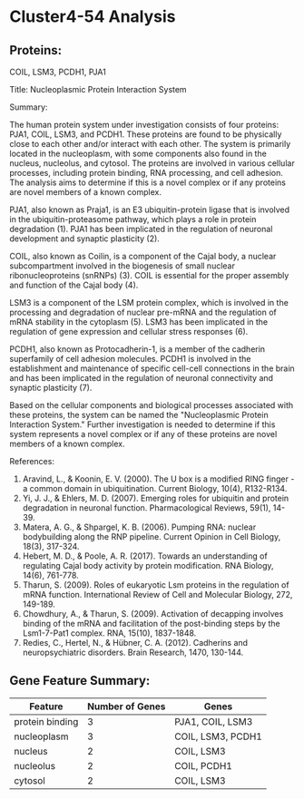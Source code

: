 # Cluster4-54 Analysis

## Proteins: 

COIL, LSM3, PCDH1, PJA1

Title: Nucleoplasmic Protein Interaction System

Summary:

The human protein system under investigation consists of four proteins: PJA1, COIL, LSM3, and PCDH1. These proteins are found to be physically close to each other and/or interact with each other. The system is primarily located in the nucleoplasm, with some components also found in the nucleus, nucleolus, and cytosol. The proteins are involved in various cellular processes, including protein binding, RNA processing, and cell adhesion. The analysis aims to determine if this is a novel complex or if any proteins are novel members of a known complex.

PJA1, also known as Praja1, is an E3 ubiquitin-protein ligase that is involved in the ubiquitin-proteasome pathway, which plays a role in protein degradation (1). PJA1 has been implicated in the regulation of neuronal development and synaptic plasticity (2).

COIL, also known as Coilin, is a component of the Cajal body, a nuclear subcompartment involved in the biogenesis of small nuclear ribonucleoproteins (snRNPs) (3). COIL is essential for the proper assembly and function of the Cajal body (4).

LSM3 is a component of the LSM protein complex, which is involved in the processing and degradation of nuclear pre-mRNA and the regulation of mRNA stability in the cytoplasm (5). LSM3 has been implicated in the regulation of gene expression and cellular stress responses (6).

PCDH1, also known as Protocadherin-1, is a member of the cadherin superfamily of cell adhesion molecules. PCDH1 is involved in the establishment and maintenance of specific cell-cell connections in the brain and has been implicated in the regulation of neuronal connectivity and synaptic plasticity (7).

Based on the cellular components and biological processes associated with these proteins, the system can be named the "Nucleoplasmic Protein Interaction System." Further investigation is needed to determine if this system represents a novel complex or if any of these proteins are novel members of a known complex.

References:

1. Aravind, L., & Koonin, E. V. (2000). The U box is a modified RING finger - a common domain in ubiquitination. Current Biology, 10(4), R132-R134.
2. Yi, J. J., & Ehlers, M. D. (2007). Emerging roles for ubiquitin and protein degradation in neuronal function. Pharmacological Reviews, 59(1), 14-39.
3. Matera, A. G., & Shpargel, K. B. (2006). Pumping RNA: nuclear bodybuilding along the RNP pipeline. Current Opinion in Cell Biology, 18(3), 317-324.
4. Hebert, M. D., & Poole, A. R. (2017). Towards an understanding of regulating Cajal body activity by protein modification. RNA Biology, 14(6), 761-778.
5. Tharun, S. (2009). Roles of eukaryotic Lsm proteins in the regulation of mRNA function. International Review of Cell and Molecular Biology, 272, 149-189.
6. Chowdhury, A., & Tharun, S. (2009). Activation of decapping involves binding of the mRNA and facilitation of the post-binding steps by the Lsm1-7-Pat1 complex. RNA, 15(10), 1837-1848.
7. Redies, C., Hertel, N., & Hübner, C. A. (2012). Cadherins and neuropsychiatric disorders. Brain Research, 1470, 130-144.

## Gene Feature Summary: 

| Feature | Number of Genes | Genes |
| --- | --- | --- |
| protein binding | 3 | PJA1, COIL, LSM3 |
| nucleoplasm | 3 | COIL, LSM3, PCDH1 |
| nucleus | 2 | COIL, LSM3 |
| nucleolus | 2 | COIL, PCDH1 |
| cytosol | 2 | COIL, LSM3 |

